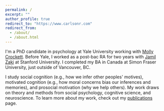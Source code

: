 ```yaml
---
permalink: /
excerpt: ""
author_profile: true
redirect_to: "https://www.carlsonr.com"
redirect_from: 
  - /about/
  - /about.html
---
```


I'm a PhD candidate in psychology at Yale University working with [Molly Crockett](http://www.crockettlab.org/). Before Yale, I worked as a post-bac RA for two years with [Jamil Zaki](http://ssnl.stanford.edu/) at Stanford University. I completed my BA in Canada at Simon Fraser University, just outside of Vancouver, BC.

I study social cognition (e.g., how we infer other peoples' motives), motivated cognition (e.g., how moral concerns bias our inferences and memories), and prosocial motivation (why we help others). My work draws on theory and methods from social psychology, cognitive science, and neuroscience. To learn more about my work, check out my [publications](https://carlsonrw.github.io/publications/) page.
